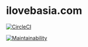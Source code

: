 ilovebasia.com
==============

[![CircleCI](https://dl.circleci.com/status-badge/img/gh/pboksz/i-love-basia/tree/master.svg?style=svg)](https://dl.circleci.com/status-badge/redirect/gh/pboksz/i-love-basia/tree/master)

[![Maintainability](https://api.codeclimate.com/v1/badges/e902847be959019b972a/maintainability)](https://codeclimate.com/github/pboksz/i-love-basia/maintainability)
